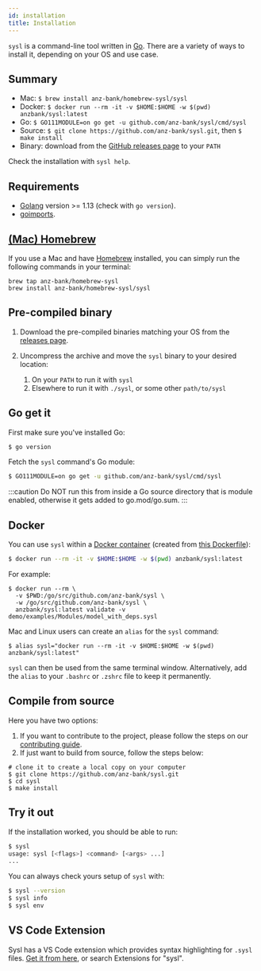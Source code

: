 ```yaml
---
id: installation
title: Installation
---
```


`sysl` is a command-line tool written in [Go](https://golang.org). There are a variety of ways to install it, depending on your OS and use case.

## Summary

* Mac: `$ brew install anz-bank/homebrew-sysl/sysl`
* Docker: `$ docker run --rm -it -v $HOME:$HOME -w $(pwd) anzbank/sysl:latest`
* Go: `$ GO111MODULE=on go get -u github.com/anz-bank/sysl/cmd/sysl`
* Source: `$ git clone https://github.com/anz-bank/sysl.git`, then `$ make install`
* Binary: download from the [GitHub releases page](https://github.com/anz-bank/sysl/releases) to your `PATH`

Check the installation with `sysl help`.


## Requirements

- [Golang](https://golang.org/doc/install) version >= 1.13 (check with `go version`).
- [goimports](https://godoc.org/golang.org/x/tools/cmd/goimports).


## [(Mac) Homebrew](https://github.com/anz-bank/homebrew-sysl)

If you use a Mac and have [Homebrew](https://brew.sh/) installed, you can simply run the following commands in your terminal:

```
brew tap anz-bank/homebrew-sysl
brew install anz-bank/homebrew-sysl/sysl
```


## Pre-compiled binary

1. Download the pre-compiled binaries matching your OS from the [releases page](https://github.com/anz-bank/sysl/releases).

1. Uncompress the archive and move the `sysl` binary to your desired location:

   1. On your `PATH` to run it with `sysl`
   1. Elsewhere to run it with `./sysl`, or some other `path/to/sysl`


## Go get it

First make sure you've installed Go:

```bash
$ go version
```

Fetch the `sysl` command's Go module:

```bash
$ GO111MODULE=on go get -u github.com/anz-bank/sysl/cmd/sysl
```

:::caution
Do NOT run this from inside a Go source directory that is module enabled, otherwise it gets added to go.mod/go.sum.
:::


## Docker

You can use `sysl` within a [Docker container](https://hub.docker.com/r/anzbank/sysl) (created from [this Dockerfile](https://github.com/anz-bank/sysl/blob/master/Dockerfile)):

```bash
$ docker run --rm -it -v $HOME:$HOME -w $(pwd) anzbank/sysl:latest
```

For example:

```
$ docker run --rm \
  -v $PWD:/go/src/github.com/anz-bank/sysl \
  -w /go/src/github.com/anz-bank/sysl \
  anzbank/sysl:latest validate -v demo/examples/Modules/model_with_deps.sysl
```

Mac and Linux users can create an `alias` for the `sysl` command:

```
$ alias sysl="docker run --rm -it -v $HOME:$HOME -w $(pwd) anzbank/sysl:latest"
```

`sysl` can then be used from the same terminal window. Alternatively, add the `alias` to your `.bashrc` or `.zshrc` file to keep it permanently.


## Compile from source

Here you have two options:

1. If you want to contribute to the project, please follow the steps on our [contributing guide](https://github.com/anz-bank/sysl/blob/master/docs/CONTRIBUTING.md).
2. If just want to build from source, follow the steps below:

```
# clone it to create a local copy on your computer
$ git clone https://github.com/anz-bank/sysl.git
$ cd sysl
$ make install
```

## Try it out

If the installation worked, you should be able to run:

```bash
$ sysl 
usage: sysl [<flags>] <command> [<args> ...]
...
```

You can always check yours setup of `sysl` with:

```bash
$ sysl --version
$ sysl info
$ sysl env
```

## VS Code Extension

Sysl has a VS Code extension which provides syntax highlighting for `.sysl` files. [Get it from here](https://marketplace.visualstudio.com/items?itemName=ANZ-BANK.vscode-sysl), or search Extensions for "sysl".
